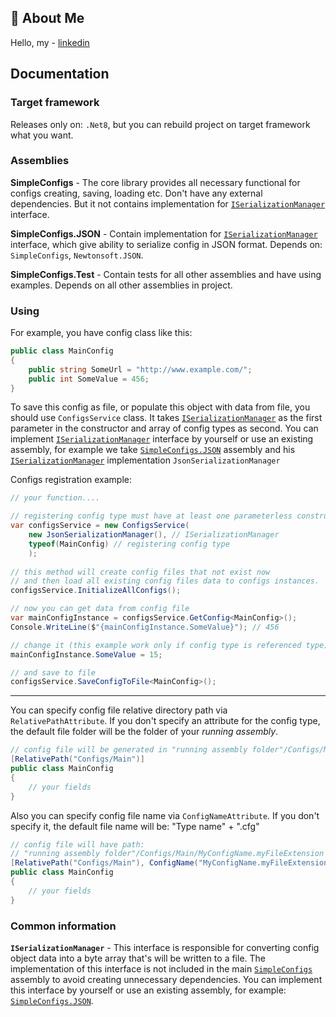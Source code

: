 ## 🚀 About Me
Hello, my - [linkedin](https://www.linkedin.com/in/danylo-sihaiev-33118a21b/)   

## Documentation

### Target framework

Releases only on: `.Net8`, but you can rebuild project on target framework what you want.

### Assemblies

<a name="SimpleConfigs"/>

**SimpleConfigs** - The core library provides all necessary functional for configs creating, saving, loading etc. Don't have any external dependencies. But it not contains implementation for [`ISerializationManager`](#ISerializationManager) interface.

<a name="SimpleConfigs.JSON"/>

**SimpleConfigs.JSON** - Contain implementation for [`ISerializationManager`](#ISerializationManager) interface, which give ability to serialize config in JSON format.
Depends on: `SimpleConfigs`, `Newtonsoft.JSON`.

<a name="SimpleConfigs.Test"/>

**SimpleConfigs.Test** - Contain tests for all other assemblies and have using examples.
Depends on all other assemblies in project.

### Using
For example, you have config class like this:

```C#
public class MainConfig
{
	public string SomeUrl = "http://www.example.com/";
	public int SomeValue = 456;
}
```
To save this config as file, or populate this object with data from file, you should use `ConfigsService` class. It takes [`ISerializationManager`](#ISerializationManager) as the first parameter in the constructor and array of config types as second. You can implement [`ISerializationManager`](#ISerializationManager) interface by yourself or use an existing assembly, for example we take [`SimpleConfigs.JSON`](#SimpleConfigs.JSON) assembly and his [`ISerializationManager`](#ISerializationManager) implementation `JsonSerializationManager`

Configs registration example:

```C#
// your function....

// registering config type must have at least one parameterless constructor!
var configsService = new ConfigsService(
	new JsonSerializationManager(), // ISerializationManager
	typeof(MainConfig) // registering config type
	);
	
// this method will create config files that not exist now
// and then load all existing config files data to configs instances.
configsService.InitializeAllConfigs(); 
```
```C#
// now you can get data from config file
var mainConfigInstance = configsService.GetConfig<MainConfig>();
Console.WriteLine($"{mainConfigInstance.SomeValue}"); // 456

// change it (this example work only if config type is referenced type)
mainConfigInstance.SomeValue = 15;

// and save to file
configsService.SaveConfigToFile<MainConfig>();
```
---

You can specify config file relative directory path via `RelativePathAttribute`.
If you don't specify an attribute for the config type, the default file folder will be the folder of your *running assembly*.
```C#
// config file will be generated in "running assembly folder"/Configs/Main
[RelativePath("Configs/Main")] 
public class MainConfig 
{
	// your fields 
}
```
Also you can specify config file name via `ConfigNameAttribute`.
If you don't specify it, the default file name will be: "Type name" + ".cfg"

```C#
// config file will have path:
// "running assembly folder"/Configs/Main/MyConfigName.myFileExtension
[RelativePath("Configs/Main"), ConfigName("MyConfigName.myFileExtension")]
public class MainConfig 
{
	// your fields 
}
```

### Common information
<a name="ISerializationManager"/>

**`ISerializationManager`** - This interface is responsible for converting config object data into a byte array that's will be written to a file. The implementation of this interface is not included in the main [`SimpleConfigs`](#SimpleConfigs) assembly to avoid creating unnecessary dependencies. You can implement this interface by yourself or use an existing assembly, for example: [`SimpleConfigs.JSON`](#SimpleConfigs.JSON).
